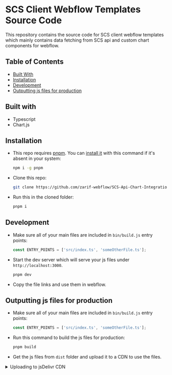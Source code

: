 # SCS Client Webflow Templates Source Code

This repository contains the source code for SCS client webflow templates which mainly contains data fetching from SCS api and custom chart components for webflow.

## Table of Contents

- [Built With](#built-with)
- [Installation](#installation)
- [Development](#Development)
- [Outputting js files for production](#outputting-js-files-for-production)

## Built with

- Typescript
- Chart.js

## Installation

- This repo requires [pnpm](https://pnpm.io). You can [install it](https://pnpm.io/installation) with this command if it's absent in your system:

  ```bash
  npm i -g pnpm
  ```

- Clone this repo:

  ```bash
  git clone https://github.com/zarif-webflow/SCS-Api-Chart-Integration.git
  ```

- Run this in the cloned folder:

  ```bash
  pnpm i
  ```

## Development

- Make sure all of your main files are included in `bin/build.js` entry points:

  ```js
  const ENTRY_POINTS = ['src/index.ts', 'someOtherFile.ts'];
  ```

- Start the dev server which will serve your js files under `http://localhost:3000`.

  ```bash
  pnpm dev
  ```

- Copy the file links and use them in webflow.

## Outputting js files for production

- Make sure all of your main files are included in `bin/build.js` entry points:

  ```js
  const ENTRY_POINTS = ['src/index.ts', 'someOtherFile.ts'];
  ```

- Run this command to build the js files for production:

  ```bash
  pnpm build
  ```

- Get the js files from `dist` folder and upload it to a CDN to use the files.

<details>

<summary>Uploading to jsDelivr CDN</summary>

- Build the production js files
- Do a git commit
- Add a git version tag
- Push the git repo with tags
- Generate the CDN link from [here](https://www.jsdelivr.com/github)

</details>

<!-- TODO: List any MAJOR libraries/frameworks (e.g. React, Tailwind) with links to their homepages. -->
